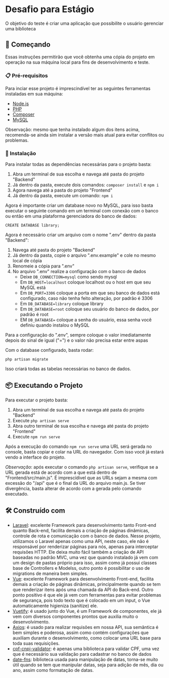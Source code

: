 # Desafio para Estágio

O objetivo do teste é criar uma aplicação que possibilite o usuário gerenciar uma biblioteca

## 🚀 Começando

Essas instruções permitirão que você obtenha uma cópia do projeto em operação na sua máquina local para fins de desenvolvimento e teste.

### 📋 Pré-requisitos

Para inciar esse projeto é imprescindível ter as seguintes ferramentas instaladas em sua máquina:
- [Node.js](https://nodejs.org/en)
- [PHP](https://www.php.net/downloads.php)
- [Composer](https://getcomposer.org/download/)
- [MySQL](https://dev.mysql.com/downloads/mysql/)

Observação: mesmo que tenha instalado algum dos itens acima, recomenda-se ainda sim instalar a versão mais atual para evitar conflitos ou problemas.

### 🔧 Instalação

Para instalar todas as dependências necessárias para o projeto basta:
1. Abra um terminal de sua escolha e navega até pasta do projeto "Backend"
1. Já dentro da pasta, execute dois comandos: ``` composer install ``` e ``` npm i ```
1. Agora navega até a pasta do projeto "Frontend"
1. Já dentro da pasta, execute um comando: ``` npm i ```

Agora é importante criar um database novo no MySQL, para isso basta executar o seguinte comando em um terminal com conexão com o banco ou então em uma plataforma gerenciadora do banco de dados:

```
CREATE DATABASE library;
```

Agora é necessário criar um arquivo com o nome ".env" dentro da pasta "Backend":
1. Navega até pasta do projeto "Backend"
1. Já dentro da pasta, copie o arquivo ".env.example" e cole no mesmo local de cópia
1. Renomeie a cópia para ".env"
1. No arquivo ".env" realize a configuração com o banco de dados
    - Deixe ```DB_CONNECTION=mysql``` como sendo mysql
    - Em ```DB_HOST=localhost``` coloque localhost ou o host em que seu MySQL está
    - Em ```DB_PORT=3306```  coloque a porta em que seu banco de dados está configurado, caso não tenha feito alteração, por padrão é 3306
    - Em ```DB_DATABASE=library``` coloque library
    - Em ```DB_DATABASE=root``` coloque seu usuário do banco de dados, por padrão é root
    - EM ```DB_DATABASE=``` coloque a senha do usuário, essa senha você definiu quando instalou o MySQL

Para a configuração do ".env", sempre coloque o valor imediatamente depois do sinal de igual ("=") e o valor não precisa estar entre aspas

Com o database configurado, basta rodar:
```
php artisan migrate
```
Isso criará todas as tabelas necessárias no banco de dados.

## 📦 Executando o Projeto

Para executar o projeto basta:
1. Abra um terminal de sua escolha e navega até pasta do projeto "Backend"
1. Execute ``` php artisan serve ```
1. Abra outro terminal de sua escolha e navega até pasta do projeto "Frontend"
1. Execute ``` npm run serve ```

Após a execução do comando ``` npm run serve ``` uma URL será gerada no console, basta copiar e colar na URL do navegador. Com isso você já estará vendo a interface do projeto.

*Observação*: após executar o comando ``` php artisan serve ```, verifique se a URL gerada está de acordo com a que está dentro de "Frontend/src/main.js". É imprescídivel que as URLs sejam a mesma com excessão do "/api" que é o final da URL do arquivo main.js. Se tiver divergência, basta alterar de acordo com a gerada pelo comando executado.

## 🛠️ Construído com
- [Laravel](https://laravel.com/): excelente Framework para desenvolvimento tanto Front-end quanto Back-end, facilita demais a criação de páginas dinâmicas, controle de rota e comunicação com o banco de dados. Nesse projeto, utilizamos o Laravel apenas como uma API, neste caso, ele não é responsável por renderizar páginas para nós, apenas para interceptar requisões HTTP. Ele deixa muito fácil também a criação de API baseadas no padrão MVC, uma vez que quando instalado já vem com um design de pastas próprio para isso, assim como já possui classes base de Controllers e Modelss, outro ponto é possibilitar o uso de migrations de maneira bem simples.
- [Vue](https://vuejs.org/): excelente Framework para desenvolvimento Front-end, facilita demais a criação de páginas dinâmicas, principalmente quando se tem que renderizar itens após uma chamada da API do Back-end. Outro ponto positivo é que ele já vem com ferramentas para evitar problemas de segurança, pois todo texto que é colocado em um input, o Vue automaticamente higieniza (sanitize) ele.
- [Vuetify](https://vuetifyjs.com/en/): é usado junto do Vue, é um Framework de componentes, ele já vem com diversos componentes prontos que auxilia muito o desenvolvimento.
- [Axios](https://axios-http.com/ptbr/docs/intro): é usado para realizar requisões em nossa API, sua semântica é bem simples e poderosa, assim como contém configurações que auxiliam durante o desenvolvimento, como colocar uma URL base para toda suas requisições.
- [cpf-cnpj-validator](https://www.npmjs.com/package/cpf-cnpj-validator?activeTab=readme): é apenas uma biblioteca para validar CPF, uma vez que é necessário sua validação para cadastrar no banco de dados
- [date-fns](https://date-fns.org/): biblioteca usada para manipulação de datas, torna-se muito útil quando se tem que manipular datas, seja para adição de mês, dia ou ano, assim como formatação de datas.